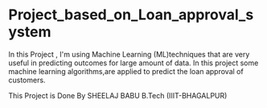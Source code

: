 # Project_based_on_Loan_approval_system
In this Project , I'm using Machine Learning (ML)techniques that are very useful in predicting outcomes 
for large amount of data. In this project  some  machine learning 
algorithms,are applied to predict the loan approval of customers.



This Project is Done By  SHEELAJ BABU   B.Tech (IIIT-BHAGALPUR)
